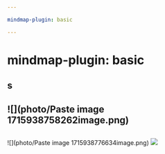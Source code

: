```yaml
---

mindmap-plugin: basic

---
```


# mindmap-plugin: basic

## s

## ![](photo/Paste image 1715938758262image.png)

## 
![](photo/Paste image 1715938776634image.png)
![](../../photo/Pasted%20image%2020240517174350.png)
